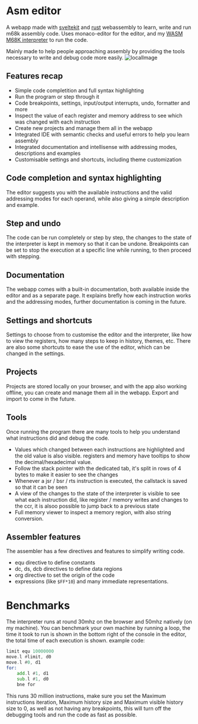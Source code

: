 # Asm editor 

A webapp made with [sveltekit](https://kit.svelte.dev/) and [rust](https://www.rust-lang.org/it) webassembly to learn, write and run m68k assembly code.
Uses monaco-editor for the editor, and my [WASM M68K interpreter](https://github.com/Specy/s68k) to run the code.

Mainly made to help people approaching assembly by providing the tools necessary to write and debug code more easily.
![localImage](https://asm-editor.specy.app/images/ASM-editor.png)

## Features recap
* Simple code completition and full syntax highlighting
* Run the program or step through it
* Code breakpoints, settings, input/output interrupts, undo, formatter and more
* Inspect the value of each register and memory address to see which was changed with each instruction
* Create new projects and manage them all in the webapp 
* Integrated IDE with semantic checks and useful errors to help you learn assembly
* Integrated documentation and intellisense with addressing modes, descriptions and examples
* Customisable settings and shortcuts, including theme customization


## Code completion and syntax highlighting
The editor suggests you with the available instructions and the valid addressing modes for each operand, while also
giving a simple description and example.

## Step and undo
The code can be run completely or step by step, the changes to the state of the interpreter is kept in memory so that it can be undone. Breakpoints can be set to stop the execution at a specific line while running, to then proceed with stepping.

## Documentation
The webapp comes with a built-in documentation, both available inside the editor and as a separate page. It explains brefly how each instruction works and the addressing modes, further documentation is coming in the future.

## Settings and shortcuts
Settings to choose from to customise the editor and the interpreter, like how to view the registers, how many steps to keep in history, themes, etc. There are also some shortcuts to ease the use of the editor, which can be changed in the settings.

## Projects
Projects are stored locally on your browser, and with the app also working offline, you can create and manage them all in the webapp. Export and import to come in the future.

## Tools
Once running the program there are many tools to help you understand what instructions did and debug the code.
* Values which changed between each instructions are highlighted and the old value is also visible. registers and memory have tooltips to show the decimal/hexadecimal value.
* Follow the stack pointer with the dedicated tab, it's split in rows of 4 bytes to make it easier to see the changes
* Whenever a jsr / bsr / rts instruction is executed, the callstack is saved so that it can be seen 
* A view of the changes to the state of the interpreter is visible to see what each instruction did, like register / memory writes and changes to the ccr, it is alsoo possible to jump back to a previous state
* Full memory viewer to inspect a memory region, with also string conversion.

## Assembler features
The assembler has a few directives and features to simplify writing code.
* equ directive to define constants
* dc, ds, dcb directives to define data regions
* org directive to set the origin of the code
* expressions (like `$FF*10`) and many immediate representations. 

# Benchmarks
The interpreter runs at round 30mhz on the browser and 50mhz natively (on my machine).
You can benchmark your own machine by running a loop, the time it took to run is shown in the bottom right of the console in the editor, the total time of each execution is shown. example code:
```asm
limit equ 10000000
move.l #limit, d0
move.l #0, d1
for:
    add.l #1, d1
    sub.l #1, d0
    bne for
```
This runs 30 million instructions, make sure you set the Maximum instructions iteration, Maximum history size and Maximum visible history size to 0, as well as not having any breakpoints, this will turn off the
debugging tools and run the code as fast as possible.
